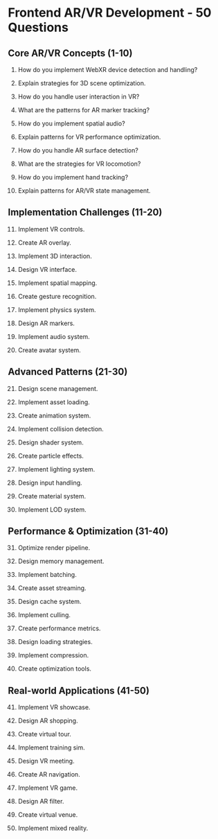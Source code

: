 # Frontend AR/VR Development - 50 Questions

## Core AR/VR Concepts (1-10)

1. How do you implement WebXR device detection and handling?

2. Explain strategies for 3D scene optimization.

3. How do you handle user interaction in VR?

4. What are the patterns for AR marker tracking?

5. How do you implement spatial audio?

6. Explain patterns for VR performance optimization.

7. How do you handle AR surface detection?

8. What are the strategies for VR locomotion?

9. How do you implement hand tracking?

10. Explain patterns for AR/VR state management.

## Implementation Challenges (11-20)

11. Implement VR controls.

12. Create AR overlay.

13. Implement 3D interaction.

14. Design VR interface.

15. Implement spatial mapping.

16. Create gesture recognition.

17. Implement physics system.

18. Design AR markers.

19. Implement audio system.

20. Create avatar system.

## Advanced Patterns (21-30)

21. Design scene management.

22. Implement asset loading.

23. Create animation system.

24. Implement collision detection.

25. Design shader system.

26. Create particle effects.

27. Implement lighting system.

28. Design input handling.

29. Create material system.

30. Implement LOD system.

## Performance & Optimization (31-40)

31. Optimize render pipeline.

32. Design memory management.

33. Implement batching.

34. Create asset streaming.

35. Design cache system.

36. Implement culling.

37. Create performance metrics.

38. Design loading strategies.

39. Implement compression.

40. Create optimization tools.

## Real-world Applications (41-50)

41. Implement VR showcase.

42. Design AR shopping.

43. Create virtual tour.

44. Implement training sim.

45. Design VR meeting.

46. Create AR navigation.

47. Implement VR game.

48. Design AR filter.

49. Create virtual venue.

50. Implement mixed reality.